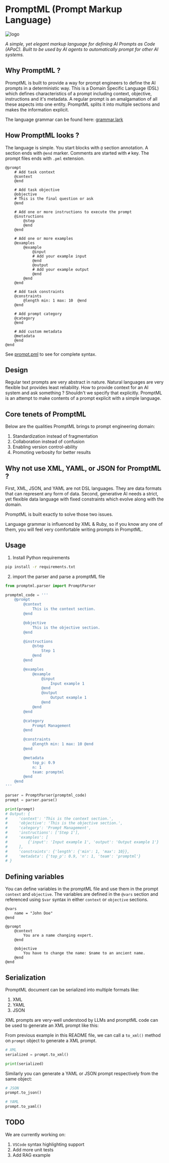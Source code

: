 # PromptML (Prompt Markup Language)

![logo](./logo.png)

<i>A simple, yet elegant markup language for defining AI Prompts as Code (APaC). Built to be used by AI agents to automatically prompt for other AI systems.</i>


## Why PromptML ?

PromptML is built to provide a way for prompt engineers to define the AI prompts in a deterministic way. This is a Domain Specific Language (DSL) which defines characteristics of a prompt including context, objective, instructions and it's metadata.
A regular prompt is an amalgamation of all these aspects into one entity. PromptML splits it into multiple sections and makes the information explicit.

The language grammar can be found here: [grammar.lark](./src/promptml/grammar.lark)

## How PromptML looks ?

The language is simple. You start blocks with `@` section annotation. A section ends with `@end` marker. Comments are started with `#` key. The prompt files ends with `.pml` extension.

```pml
@prompt
    # Add task context
    @context
    @end

    # Add task objective
    @objective
    # This is the final question or ask
    @end

    # Add one or more instructions to execute the prompt
    @instructions
        @step
        @end
    @end

    # Add one or more examples
    @examples
        @example
            @input
            # Add your example input
            @end
            @output
            # Add your example output
            @end
        @end
    @end

    # Add task constraints
    @constraints
        @length min: 1 max: 10  @end
    @end

    # Add prompt category
    @category
    @end

    # Add custom metadata
    @metadata
    @end
@end
```

See [prompt.pml](./prompt.pml) to see for complete syntax.

## Design

Regular text prompts are very abstract in nature. Natural languages are very flexible but provides least reliability. How to provide context for an AI system and ask something ? Shouldn't we specify that explicitly.
PromptML is an attempt to make contents of a prompt explicit with a simple language.

## Core tenets of PromptML

Below are the qualities PromptML brings to prompt engineering domain:

1. Standardization instead of fragmentation
2. Collaboration instead of confusion
3. Enabling version control-ability
4. Promoting verbosity for better results

## Why not use XML, YAML, or JSON for PromptML ?

First, XML, JSON, and YAML are not DSL languages. They are data formats that can represent any form of data. Second, generative AI needs a strict, yet flexible data language with fixed constraints which evolve along with the domain.

PromptML is built exactly to solve those two issues.

Language grammar is influenced by XML & Ruby, so if you know any one of them, you will feel very comfortable writing prompts in PromptML.

## Usage

1. Install Python requirements

```bash
pip install -r requirements.txt
```

2. import the parser and parse a promptML file

```py
from promptml.parser import PromptParser

promptml_code = '''
    @prompt
        @context
            This is the context section.
        @end

        @objective
            This is the objective section.
        @end

        @instructions
            @step
                Step 1
            @end
        @end

        @examples
            @example
                @input
                    Input example 1
                @end
                @output
                    Output example 1
                @end
            @end
        @end

        @category
            Prompt Management
        @end

        @constraints
            @length min: 1 max: 10 @end
        @end

        @metadata
            top_p: 0.9
            n: 1
            team: promptml
        @end
    @end
'''

parser = PromptParser(promptml_code)
prompt = parser.parse()

print(prompt)
# Output: {
#     'context': 'This is the context section.',
#     'objective': 'This is the objective section.',
#     'category': 'Prompt Management',
#     'instructions': ['Step 1'],
#     'examples': [
#         {'input': 'Input example 1', 'output': 'Output example 1'}
#     ],
#     'constraints': {'length': {'min': 1, 'max': 10}},
#     'metadata': {'top_p': 0.9, 'n': 1, 'team': 'promptml'}
# }
```

## Defining variables

You can define variables in the promptML file and use them in the prompt `context` and `objective`. The variables are defined in the `@vars` section and referenced using `$var` syntax in either `context` or `objective` sections.

```pml
@vars
    name = "John Doe"
@end

@prompt
    @context
        You are a name changing expert.
    @end

    @objective
        You have to change the name: $name to an ancient name.
    @end
@end
```


## Serialization
PromptML document can be serialized into multiple formats like:
1. XML
2. YAML
3. JSON

XML prompts are very-well understood by LLMs and promptML code can be used to generate an XML prompt like this:

From previous example in this README file, we can call a `to_xml()` method on `prompt` object to generate a XML prompt.

```python
# XML
serialized = prompt.to_xml()

print(serialized)
```

Similarly you can generate a YAML or JSON prompt respectively from the same object:

```python
# JSON
prompt.to_json()

# YAML
prompt.to_yaml()
```

## TODO

We are currently working on:

1. `VSCode` syntax highlighting support
2. Add more unit tests
3. Add RAG example
